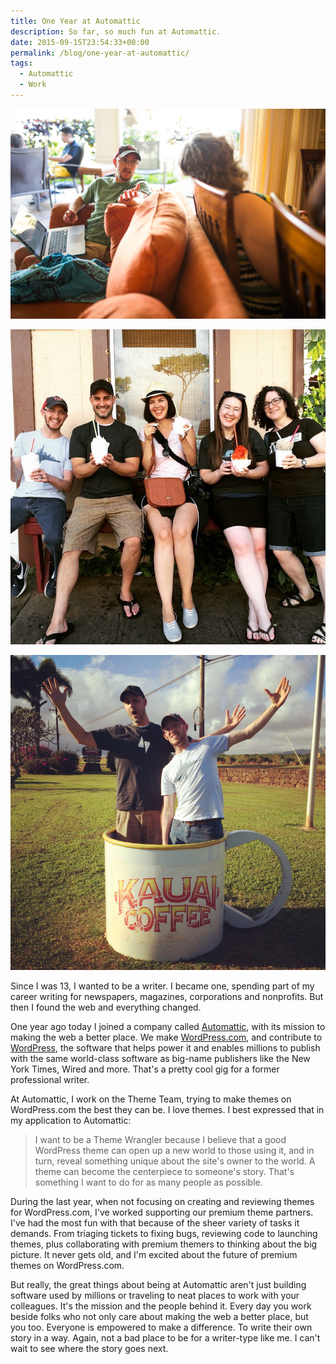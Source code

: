 ```yaml
---
title: One Year at Automattic
description: So far, so much fun at Automattic.
date: 2015-09-15T23:54:33+00:00
permalink: /blog/one-year-at-automattic/
tags:
  - Automattic
  - Work
---
```


![David Kennedy making what his wife calls "Dave-face" (a puzzled look) while working on a project at a meetup.](./one-year-at-automattic2015-1.jpg)

![Members of Theam Team, standing together, holding and enjoying shaved ice in Hawaii.](./one-year-at-automattic2015-2.jpg)

![Daniel Robert and David Kennedy in a giant coffee cup, holding their arms up, in Hawaii that says Kauai Coffee.](./one-year-at-automattic2015-3.jpg)

Since I was 13, I wanted to be a writer. I became one, spending part of my career writing for newspapers, magazines, corporations and nonprofits. But then I found the web and everything changed.

One year ago today I joined a company called [Automattic](https://automattic.com), with its mission to making the web a better place. We make [WordPress.com](https://wordpress.com/), and contribute to [WordPress](https://wordpress.org), the software that helps power it and enables millions to publish with the same world-class software as big-name publishers like the New York Times, Wired and more. That's a pretty cool gig for a former professional writer.

At Automattic, I work on the Theme Team, trying to make themes on WordPress.com the best they can be. I love themes. I best expressed that in my application to Automattic:

> I want to be a Theme Wrangler because I believe that a good WordPress theme can open up a new world to those using it, and in turn, reveal something unique about the site's owner to the world. A theme can become the centerpiece to someone's story. That's something I want to do for as many people as possible.

During the last year, when not focusing on creating and reviewing themes for WordPress.com, I've worked supporting our premium theme partners. I've had the most fun with that because of the sheer variety of tasks it demands. From triaging tickets to fixing bugs, reviewing code to launching themes, plus collaborating with premium themers to thinking about the big picture. It never gets old, and I'm excited about the future of premium themes on WordPress.com.

But really, the great things about being at Automattic aren't just building software used by millions or traveling to neat places to work with your colleagues. It's the mission and the people behind it. Every day you work beside folks who not only care about making the web a better place, but you too. Everyone is empowered to make a difference. To write their own story in a way. Again, not a bad place to be for a writer-type like me. I can't wait to see where the story goes next.
